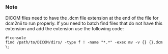 ### Note

DICOM files need to have the .dcm file extension at the end of the file for dcm2nii to run properly. If you need to batch find files that do not have this extension and add the extension use the following code:

```
#!console
find /path/to/DICOM/dirs/ -type f ! -name "*.*" -exec mv -v {} {}.dcm \;
```